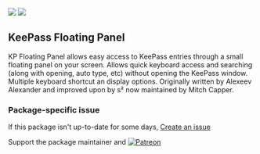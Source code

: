 [![](https://img.shields.io/chocolatey/v/keepass-plugin-kpfloatingpanel?color=green&label=keepass-plugin-kpfloatingpanel)](https://chocolatey.org/packages/keepass-plugin-kpfloatingpanel) [![](https://img.shields.io/chocolatey/dt/keepass-plugin-kpfloatingpanel)](https://chocolatey.org/packages/keepass-plugin-kpfloatingpanel)

## KeePass Floating Panel
KP Floating Panel allows easy access to KeePass entries through a small floating panel on your screen.
Allows quick keyboard access and searching (along with opening, auto type, etc) without opening the 
KeePass window. Multiple keyboard shortcut an display options. Originally written by Alexeev Alexander 
and improved upon by s² now maintained by Mitch Capper.

### Package-specific issue
If this package isn't up-to-date for some days, [Create an issue](https://github.com/tunisiano187/Chocolatey-packages/issues/new/choose)

Support the package maintainer and [![Patreon](https://cdn.jsdelivr.net/gh/tunisiano187/Chocolatey-packages@d15c4e19c709e7148588d4523ffc6dd3cd3c7e5e/icons/patreon.png)](https://www.patreon.com/tunisiano)